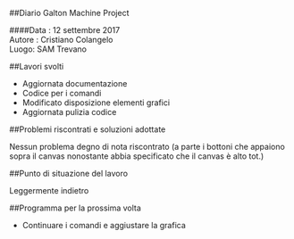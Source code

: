 ##Diario Galton Machine Project

####Data : 12 settembre 2017 <br> Autore : Cristiano Colangelo <br> Luogo: SAM Trevano

##Lavori svolti

- Aggiornata documentazione
- Codice per i comandi
- Modificato disposizione elementi grafici
- Aggiornata pulizia codice

##Problemi riscontrati e soluzioni adottate

Nessun problema degno di nota riscontrato (a parte i bottoni che appaiono sopra il canvas nonostante abbia specificato che il canvas è alto tot.)

##Punto di situazione del lavoro

Leggermente indietro

##Programma per la prossima volta

- Continuare i comandi e aggiustare la grafica
